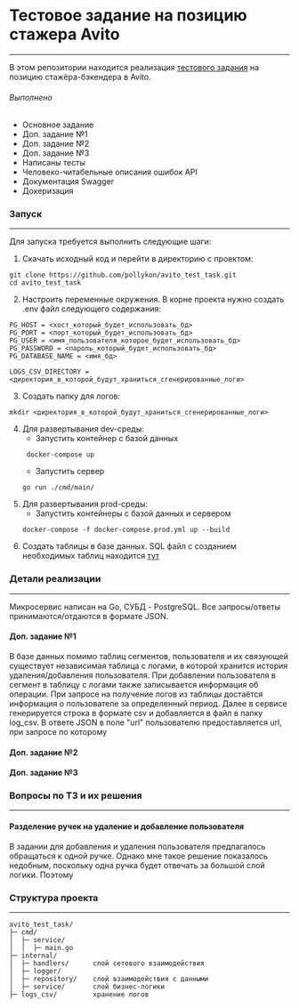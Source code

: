 # Тестовое задание на позицию стажера Avito
___
В этом репозитории находится реализация [тестового задания](https://github.com/avito-tech/backend-trainee-assignment-2023) на позицию стажёра-бэкендера в Avito.

###### Выполнено ######
+ Основное задание
+ Доп. задание №1
+ Доп. задание №2
+ Доп. задание №3
+ Написаны тесты
+ Человеко-читабельные описания ошибок API
+ Документация Swagger
+ Докеризация

### Запуск
___

Для запуска требуется выполнить следующие шаги:

1. Скачать исходный код и перейти в директорию с проектом:
```linux
git clone https://github.com/pollykon/avito_test_task.git
cd avito_test_task
```
2. Настроить переменные окружения. В корне проекта нужно создать .env файл следующего содержания:
```text
PG_HOST = <хост_который_будет_использовать_бд>
PG_PORT = <порт_который_будет_использовать_бд>
PG_USER = <имя_пользователя_которое_будет_использовать_бд>
PG_PASSWORD = <пароль_который_будет_использовать_бд>
PG_DATABASE_NAME = <имя_бд>

LOGS_CSV_DIRECTORY = <директория_в_которой_будут_храниться_сгенерированные_логи>
```
3. Создать папку для логов:
```text
mkdir <директория_в_которой_будут_храниться_сгенерированные_логи>
```
4. Для развертывания dev-среды:
    + Запустить контейнер с базой данных
   ```text
    docker-compose up
    ```
   + Запустить сервер
   ```
   go run ./cmd/main/
   ```
5. Для развертывания prod-среды:
    + Запустить контейнеры с базой данных и сервером
   ```
   docker-compose -f docker-compose.prod.yml up --build 
   ```
6. Создать таблицы в базе данных. SQL файл с созданием необходимых таблиц находится [тут](https://github.com/pollykon/avito_test_task/blob/main/migration.sql) 

### Детали реализации
___
Микросервис написан на Go, СУБД - PostgreSQL. Все запросы/ответы принимаются/отдаются в формате JSON.

#### Доп. задание №1
В базе данных помимо таблиц сегментов, пользователя и их связующей существует независимая таблица с логами,
в которой хранится история удаления/добавления пользователя. При добавлении пользователя в сегмент
в таблицу с логами также записывается информация об операции. При запросе на получение логов 
из таблицы достаётся информация о пользователе за определенный период. Далее в сервисе генерируется строка
в формате csv и добавляется в файл в папку log_csv. В ответе JSON в поле "url" пользователю предоставляется
url, при запросе по которому 
#### Доп. задание №2
#### Доп. задание №3

### Вопросы по ТЗ и их решения
___
#### Разделение ручек на удаление и добавление пользователя 
В задании для добавления и удаления пользователя предлагалось обращаться к одной ручке. Однако мне такое решение 
показалось недобным, поскольку одна ручка будет отвечать за большой слой логики. Поэтому

### Структура проекта
___
```
avito_test_task/     
├─ cmd/
│  ├─ service/
│  │  ├─ main.go
├─ internal/   
│  ├─ handlers/      слой сетевого взаимодействия
│  ├─ logger/        
│  ├─ repository/    слой взаимодействия с данными
│  ├─ service/       слой бизнес-логики
├─ logs_csv/         хранение логов
```
